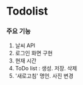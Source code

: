 # Todolist

### 주요 기능 
1. 날씨 API
2. 로그인 화면 구현
3. 현재 시간 
4. ToDo list : 생성. 저장. 삭제
5. '새로고침' 명언. 사진 변경
